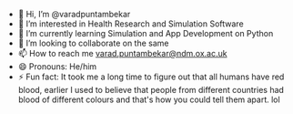 - 👋 Hi, I’m @varadpuntambekar
- 👀 I’m interested in Health Research and Simulation Software
- 🌱 I’m currently learning Simulation and App Development on Python
- 💞️ I’m looking to collaborate on the same
- 📫 How to reach me varad.puntambekar@ndm.ox.ac.uk
- 😄 Pronouns: He/him
- ⚡ Fun fact: It took me a long time to figure out that all humans have red blood, earlier I used to believe that people from different countries had blood of different colours and that's how you could tell them apart. lol

<!---

--->
